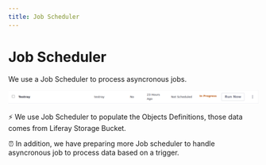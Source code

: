 ```yaml
---
title: Job Scheduler
---
```


# Job Scheduler
We use a Job Scheduler to process asyncronous jobs.

<img m="t-5" border="rounded" src="assets/job_scheduler_running.png"  />

⚡️  We use Job Scheduler to populate the Objects Definitions, those data comes from Liferay Storage Bucket.

⏰ In addition, we have preparing more Job scheduler to handle asyncronous job to process data based on a trigger.


